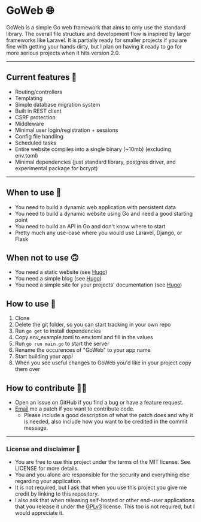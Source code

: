 # GoWeb 🌐

GoWeb is a simple Go web framework that aims to only use the standard library. The overall file structure and
development flow is inspired by larger frameworks like Laravel. It is partially ready for smaller projects if you are
fine with getting your hands dirty, but I plan on having it ready to go for more serious projects when it hits version
2.0.

<hr>

## Current features 🚀

- Routing/controllers
- Templating
- Simple database migration system
- Built in REST client
- CSRF protection
- Middleware
- Minimal user login/registration + sessions
- Config file handling
- Scheduled tasks
- Entire website compiles into a single binary (~10mb) (excluding env.toml)
- Minimal dependencies (just standard library, postgres driver, and experimental package for bcrypt)

<hr>

## When to use 🙂

- You need to build a dynamic web application with persistent data
- You need to build a dynamic website using Go and need a good starting point
- You need to build an API in Go and don't know where to start
- Pretty much any use-case where you would use Laravel, Django, or Flask

## When not to use 🙃

- You need a static website (see [Hugo](https://gohugo.io/))
- You need a simple blog (see [Hugo](https://gohugo.io/))
- You need a simple site for your projects' documentation (see [Hugo](https://gohugo.io/))

## How to use 🤔

1. Clone
2. Delete the git folder, so you can start tracking in your own repo
3. Run `go get` to install dependencies
4. Copy env_example.toml to env.toml and fill in the values
5. Run `go run main.go` to start the server
6. Rename the occurences of "GoWeb" to your app name
7. Start building your app!
8. When you see useful changes to GoWeb you'd like in your project copy them over

## How to contribute 👨‍💻

- Open an issue on GitHub if you find a bug or have a feature request.
- [Email](mailto:contact@mpatterson.xyz) me a patch if you want to contribute code.
    - Please include a good description of what the patch does and why it is needed, also include how you want to be
      credited in the commit message.

<hr>

### License and disclaimer 😤

- You are free to use this project under the terms of the MIT license. See LICENSE for more details.
- You and you alone are responsible for the security and everything else regarding your application.
- It is not required, but I ask that when you use this project you give me credit by linking to this repository.
- I also ask that when releasing self-hosted or other end-user applications that you release it under
  the [GPLv3](https://www.gnu.org/licenses/gpl-3.0.html) license. This too is not required, but I would appreciate it.
